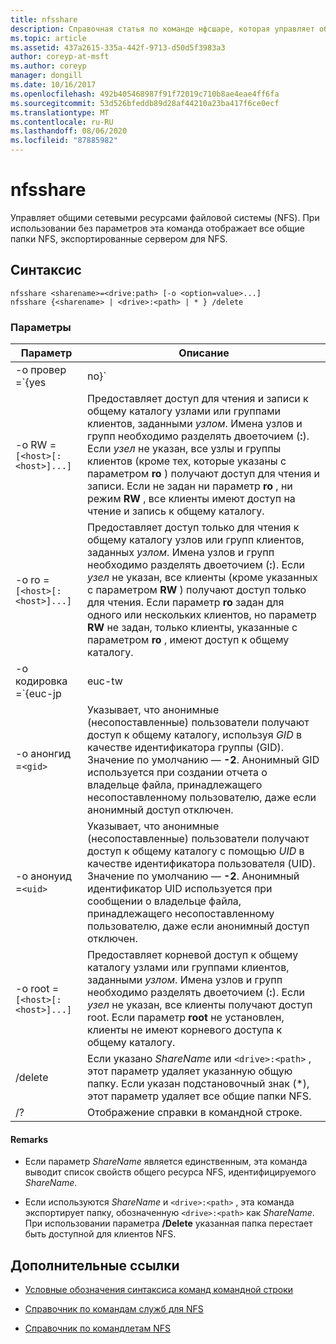 ```yaml
---
title: nfsshare
description: Справочная статья по команде нфсшаре, которая управляет общими сетевыми ресурсами файловой системы (NFS).
ms.topic: article
ms.assetid: 437a2615-335a-442f-9713-d50d5f3983a3
author: coreyp-at-msft
ms.author: coreyp
manager: dongill
ms.date: 10/16/2017
ms.openlocfilehash: 492b405468987f91f72019c710b8ae4eae4ff6fa
ms.sourcegitcommit: 53d526bfeddb89d28af44210a23ba417f6ce0ecf
ms.translationtype: MT
ms.contentlocale: ru-RU
ms.lasthandoff: 08/06/2020
ms.locfileid: "87885982"
---
```

# <a name="nfsshare"></a>nfsshare

Управляет общими сетевыми ресурсами файловой системы (NFS). При использовании без параметров эта команда отображает все общие папки NFS, экспортированные сервером для NFS.

## <a name="syntax"></a>Синтаксис

```
nfsshare <sharename>=<drive:path> [-o <option=value>...]
nfsshare {<sharename> | <drive>:<path> | * } /delete
```

### <a name="parameters"></a>Параметры

| Параметр | Описание |
| --------- | ----------- |
| -o провер =`{yes|no}` | Указывает, могут ли анонимные (несопоставленные) пользователи получить доступ к общему каталогу. |
| -o RW =`[<host>[:<host>]...]` | Предоставляет доступ для чтения и записи к общему каталогу узлами или группами клиентов, заданными *узлом*. Имена узлов и групп необходимо разделять двоеточием (**:**). Если *узел* не указан, все узлы и группы клиентов (кроме тех, которые указаны с параметром **ro** ) получают доступ для чтения и записи. Если не задан ни параметр **ro** , ни режим **RW** , все клиенты имеют доступ на чтение и запись к общему каталогу. |
| -o ro =`[<host>[:<host>]...]` | Предоставляет доступ только для чтения к общему каталогу узлов или групп клиентов, заданных *узлом*. Имена узлов и групп необходимо разделять двоеточием (**:**). Если *узел* не указан, все клиенты (кроме указанных с параметром **RW** ) получают доступ только для чтения. Если параметр **ro** задан для одного или нескольких клиентов, но параметр **RW** не задан, только клиенты, указанные с параметром **ro** , имеют доступ к общему каталогу. |
| -o кодировка =`{euc-jp|euc-tw|euc-kr|shift-jis|Big5|Ksc5601|Gb2312-80|Ansi)` | Задает языковую кодировку для настройки в общем ресурсе NFS. В общей папке можно использовать только один язык. Это значение может включать любое из следующих значений:<ul><li>**EUC-JP:** японский</li><li>**EUC-TW:** китайский</li><li>**euc-kr:** корейский</li><li>**SHIFT-JIS:** японский</li><li>**Big5:** китайский</li><li>**Ksc5601:** корейский</li><li>**GB2312-80:** Китайский (упрощенное письмо)</li><li>**ANSI:** В кодировке ANSI</li></ul> |
| -o анонгид =`<gid>` | Указывает, что анонимные (несопоставленные) пользователи получают доступ к общему каталогу, используя *GID* в качестве идентификатора группы (GID). Значение по умолчанию — **-2**. Анонимный GID используется при создании отчета о владельце файла, принадлежащего несопоставленному пользователю, даже если анонимный доступ отключен. |
| -o анонуид =`<uid>` | Указывает, что анонимные (несопоставленные) пользователи получают доступ к общему каталогу с помощью *UID* в качестве идентификатора пользователя (UID). Значение по умолчанию — **-2**. Анонимный идентификатор UID используется при сообщении о владельце файла, принадлежащего несопоставленному пользователю, даже если анонимный доступ отключен. |
| -o root =`[<host>[:<host>]...]` | Предоставляет корневой доступ к общему каталогу узлами или группами клиентов, заданными *узлом*. Имена узлов и групп необходимо разделять двоеточием (**:**). Если *узел* не указан, все клиенты получают доступ root. Если параметр **root** не установлен, клиенты не имеют корневого доступа к общему каталогу. |
| /delete | Если указано *ShareName* или `<drive>:<path>` , этот параметр удаляет указанную общую папку. Если указан подстановочный знак (*), этот параметр удаляет все общие папки NFS. |
| /? | Отображение справки в командной строке. |

#### <a name="remarks"></a>Remarks

- Если параметр *ShareName* является единственным, эта команда выводит список свойств общего ресурса NFS, идентифицируемого *ShareName*.

- Если используются *ShareName* и `<drive>:<path>` , эта команда экспортирует папку, обозначенную `<drive>:<path>` как *ShareName*. При использовании параметра **/Delete** указанная папка перестает быть доступной для клиентов NFS.

## <a name="additional-references"></a>Дополнительные ссылки

- [Условные обозначения синтаксиса команд командной строки](command-line-syntax-key.md)

- [Справочник по командам служб для NFS](services-for-network-file-system-command-reference.md)

- [Справочник по командлетам NFS](/powershell/module/nfs)
